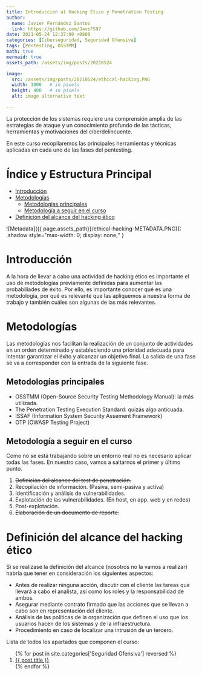 ```yaml
---
title: Introducción al Hacking Ético y Penetration Testing
author:
  name: Javier Fernández Santos
  link: https://github.com/JaviFS97
date: 2021-05-24 12:37:00 +0800
categories: [Ciberseguridad, Seguridad Ofensiva]
tags: [Pentesting, OSSTMM]
math: true
mermaid: true
assets_path: /assets/img/posts/20210524

image:
  src: /assets/img/posts/20210524/ethical-hacking.PNG
  width: 1000   # in pixels
  height: 400   # in pixels
  alt: image alternative text

---
```

La protección de los sistemas requiere una comprensión amplia de las estrategias de ataque y un conocimiento profundo de las tácticas, herramientas y motivaciones del ciberdelincuente.

En este curso recopilaremos las principales herramientas y técnicas aplicadas en cada uno de las fases del pentesting.

# Índice y Estructura Principal
- [Introducción](#introducción)
- [Metodologías](#metodologías)
  + [Metodologías principales](#metodologías-principales)
  + [Metodología a seguir en el curso](#metodología-a-seguir-en-el-curso)
- [Definición del alcance del hacking ético](#definición-del-alcance-del-hacking-ético)

![Metadata]({{ page.assets_path}}/ethical-hacking-METADATA.PNG){: .shadow style="max-width: 0; display: none;" }


# Introducción
A la hora de llevar a cabo una actividad de hacking ético es importante el uso de metodologías previamente definidas para aumentar las probabiliades de éxito. Por ello, es importante conocer qué es una metodología, por qué es relevante que las apliquemos a nuestra forma de trabajo y también cuáles son algunas de las más relevantes.

# Metodologías
Las metodologías nos facilitan la realización de un conjunto de actividades en un orden determinado y estableciendo una prioridad adecuada para intentar garantizar el éxito y alcanzar un objetivo final.
La salida de una fase se va a corresponder con la entrada de la siguiente fase.

## Metodologías principales
* OSSTMM (Open-Source Security Testing Methodology Manual): la más utilizada.
* The Penetration Testing Execution Standard: quizás algo anticuada.
* ISSAF (Information System Security Assement Framework)
* OTP (OWASP Testing Project)

## Metodología a seguir en el curso
Como no se está trabajando sobre un entorno real no es necesario aplicar todas las fases. En nuestro caso, vamos a saltarnos el primer y último punto.
1. ~~Definición del alcance del test de penetración.~~
2. Recopilación de información. (Pasiva, semi-pasiva y activa)
3. Identificación y análisis de vulnerabilidades.
4. Explotación de las vulnerabilidades. (En host, en app. web y en redes)
5. Post-explotación.
6. ~~Elaboración de un documento de reporte.~~


# Definición del alcance del hacking ético
Si se realizase la definición del alcance (nosotros no la vamos a realizar) habría que tener en consideración los siguientes aspectos:
* Antes de realizar ninguna acción, discutir con el cliente las tareas que llevará a cabo el analista, así como los roles y la responsabilidad de ambos.
* Asegurar mediante contrato firmado que las acciones que se llevan a cabo son en representación del cliente.
* Análisis de las políticas de la organización que definen el uso que los usuarios hacen de los sistemas y de la infraestructura.
* Procedimiento en caso de localizar una intrusión de un tercero.


Lista de todos los apartados que componen el curso:
<div class="posts">
  <ol>
  {% for post in site.categories['Seguridad Ofensiva'] reversed %}
    <article class="post">
      <li>
        <a href="{{ site.baseurl }}{{ post.url }}">{{ post.title }}</a>
      </li>
    </article>
  {% endfor %}
  </ol>
</div>


